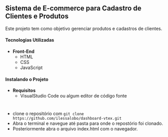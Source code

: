 ## Sistema de E-commerce para Cadastro de Clientes e Produtos
Este projeto tem como objetivo gerenciar produtos e cadastros de clientes.

#### Tecnologias Utilizadas

 - **Front-End**
    - HTML
    - CSS
    - JavaScript

#### Instalando o Projeto

 - **Requisitos**
    - VisualStudio Code ou algum editor de código fonte
   
#
#
- clone o repositório com `git clone https://github.com/ilessalobo/dashboard-vtex.git`
- Abra o terminal e navegue até pasta para onde o repostório foi clonado.
- Posteriormente abra o arquivo index.html com o navegador.



 

